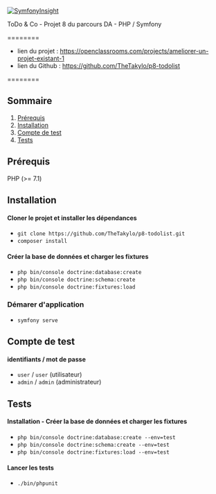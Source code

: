 [![SymfonyInsight](https://insight.symfony.com/projects/17890c2c-074a-4d38-a269-95fc4e22ad0a/mini.svg)](https://insight.symfony.com/projects/17890c2c-074a-4d38-a269-95fc4e22ad0a)

ToDo & Co - Projet 8 du parcours DA - PHP / Symfony

========

- lien du projet : https://openclassrooms.com/projects/ameliorer-un-projet-existant-1
- lien du Github : https://github.com/TheTakylo/p8-todolist

========

## Sommaire

1. [Prérequis](#Prérequis)
2. [Installation](#Installation)
3. [Compte de test](#Compte-de-test)
4. [Tests](#Tests)

## Prérequis

PHP (>= 7.1)

## Installation

#### Cloner le projet et installer les dépendances

- ```git clone https://github.com/TheTakylo/p8-todolist.git```
- ```composer install```

#### Créer la base de données et charger les fixtures

- ```php bin/console doctrine:database:create```
- ```php bin/console doctrine:schema:create```
- ```php bin/console doctrine:fixtures:load```

### Démarer d'application

- ```symfony serve```

## Compte de test

#### identifiants / mot de passe

- ```user``` / ```user``` (utilisateur)
- ```admin``` / ```admin``` (administrateur)

## Tests

#### Installation - Créer la base de données et charger les fixtures

- ```php bin/console doctrine:database:create --env=test```
- ```php bin/console doctrine:schema:create --env=test```
- ```php bin/console doctrine:fixtures:load --env=test```

#### Lancer les tests

- ```./bin/phpunit```